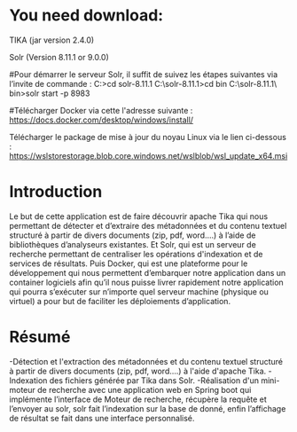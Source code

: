 # You need download:

TIKA (jar version 2.4.0)

Solr (Version 8.11.1 or 9.0.0)

#Pour démarrer le serveur Solr, il suffit de suivez les étapes suivantes via l’invite de commande :
C:\>cd solr-8.11.1 
C:\solr-8.11.1>cd bin 
C:\solr-8.11.1\ bin>solr start -p 8983

#Télécharger Docker via cette l'adresse suivante :
https://docs.docker.com/desktop/windows/install/

Télécharger le package de mise à jour du noyau Linux via le lien ci-dessous :
https://wslstorestorage.blob.core.windows.net/wslblob/wsl_update_x64.msi

# Introduction

Le but de cette application est de faire découvrir apache Tika qui nous permettant de détecter et d’extraire des métadonnées et du contenu textuel structuré à partir de divers documents (zip, pdf, word….) à l’aide de bibliothèques d’analyseurs existantes.
Et Solr, qui est un serveur de recherche permettant de centraliser les opérations d'indexation et de services de résultats. 
Puis Docker, qui est une plateforme pour le développement qui nous permettent d’embarquer notre application dans un container logiciels afin qu’il nous puisse livrer rapidement notre application qui pourra s’exécuter sur n’importe quel serveur machine (physique ou virtuel) a pour but de faciliter les déploiements d’application.

# Résumé

-Détection et l'extraction des métadonnées et du contenu textuel structuré à partir de divers documents (zip, pdf, word….) à l'aide d'apache Tika.
-Indexation des fichiers générée par Tika dans Solr.
-Réalisation d'un mini-moteur de recherche avec une application web en Spring boot qui implémente l’interface de Moteur de recherche, récupère la requête et l’envoyer au solr, solr fait l’indexation sur la base de donné, enfin l’affichage de résultat se fait dans une interface personnalisé.

